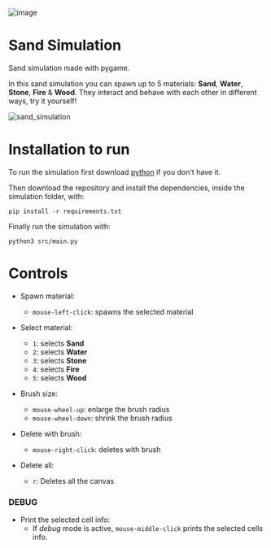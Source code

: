 ![image](https://github.com/user-attachments/assets/c6d7849f-39d8-4040-ac57-cacf62c21e54)

# Sand Simulation
Sand simulation made with pygame.

In this sand simulation you can spawn up to 5 materials: **Sand**, **Water**, **Stone**, **Fire** & **Wood**. They interact and behave with each other in different ways, try it yourself!

![sand_simulation](https://github.com/user-attachments/assets/66d8e51d-f1b1-4212-bf38-e871c1165666)

# Installation to run

To run the simulation first download [python](https://www.python.org/downloads/) if you don't have it.

Then download the repository and install the dependencies, inside the simulation folder, with:

```
pip install -r requirements.txt
```

Finally run the simulation with:

```
python3 src/main.py
```

# Controls

- Spawn material:
    - `mouse-left-click`: spawns the selected material

- Select material:
    - `1`: selects **Sand**
    - `2`: selects **Water**
    - `3`: selects **Stone**
    - `4`: selects **Fire**
    - `5`: selects **Wood**

- Brush size:
    - `mouse-wheel-up`: enlarge the brush radius
    - `mouse-wheel-down`: shrink the brush radius

- Delete with brush:
    - `mouse-right-click`: deletes with brush

- Delete all:
    - `r`: Deletes all the canvas

### DEBUG

- Print the selected cell info:
    - If *debug* mode is active, `mouse-middle-click` prints the selected cells info.
